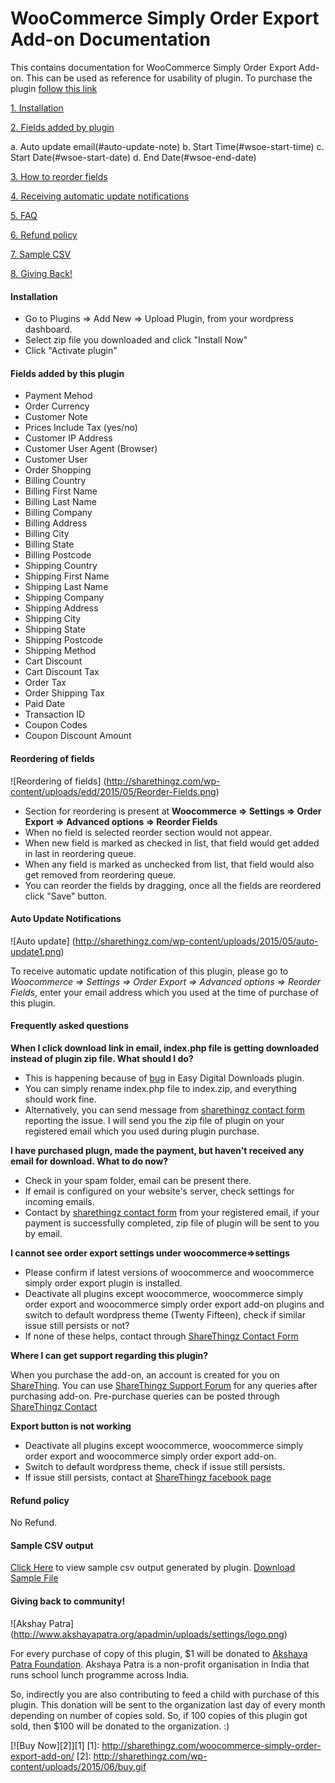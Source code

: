 # WooCommerce Simply Order Export Add-on Documentation
This contains documentation for WooCommerce Simply Order Export Add-on. This can be used as reference for usability of plugin. To purchase the plugin [follow this link](http://sharethingz.com/woocommerce-simply-order-export-add-on/)

[1. Installation](#installation)

[2. Fields added by plugin](#fields-added)

a. Auto update email(#auto-update-note)
b. Start Time(#wsoe-start-time)
c. Start Date(#wsoe-start-date)
d. End Date(#wsoe-end-date)

[3. How to reorder fields](#reorder-added)

[4. Receiving automatic update notifications](#auto-update)

[5. FAQ](#faq)

[6. Refund policy](#refund)

[7. Sample CSV](#sample-csv)

[8. Giving Back!](#contribute)

#### <a name="installation"></a>Installation

* Go to Plugins => Add New => Upload Plugin, from your wordpress dashboard.
* Select zip file you downloaded and click "Install Now"
* Click "Activate plugin"

#### <a name="fields-added"></a> Fields added by this plugin

* Payment Mehod
* Order Currency
* Customer Note
* Prices Include Tax (yes/no)
* Customer IP Address
* Customer User Agent (Browser)
* Customer User
* Order Shopping
* Billing Country
* Billing First Name
* Billing Last Name
* Billing Company
* Billing Address
* Billing City
* Billing State
* Billing Postcode
* Shipping Country
* Shipping First Name
* Shipping Last Name
* Shipping Company
* Shipping Address
* Shipping City
* Shipping State
* Shipping Postcode
* Shipping Method
* Cart Discount
* Cart Discount Tax
* Order Tax
* Order Shipping Tax
* Paid Date
* Transaction ID
* Coupon Codes
* Coupon Discount Amount

#### <a name="reorder-added"></a> Reordering of fields

![Reordering of fields]
(http://sharethingz.com/wp-content/uploads/edd/2015/05/Reorder-Fields.png)

* Section for reordering is present at **Woocommerce => Settings => Order Export => Advanced options => Reorder Fields**
* When no field is selected reorder section would not appear.
* When new field is marked as checked in list, that field would get added in last in reordering queue.
* When any field is marked as unchecked from list, that field would also get removed from reordering queue.
* You can reorder the fields by dragging, once all the fields are reordered click "Save" button.

#### <a name="auto-update"></a> Auto Update Notifications

![Auto update]
(http://sharethingz.com/wp-content/uploads/2015/05/auto-update1.png)

To receive automatic update notification of this plugin, please go to *Woocommerce => Settings => Order Export => Advanced options => Reorder Fields*, enter your email address which you used at the time of purchase of this plugin.

#### <a name="faq"></a> Frequently asked questions

**When I click download link in email, index.php file is getting downloaded instead of plugin zip file. What should I do?**

* This is happening because of [bug](https://github.com/easydigitaldownloads/Easy-Digital-Downloads/issues/3498) in Easy Digital Downloads plugin.
* You can simply rename index.php file to index.zip, and everything should work fine.
* Alternatively, you can send message from [sharethingz contact form](http://sharethingz.com/contact/) reporting the issue. I will send you the zip file of plugin on your registered email which you used during plugin purchase.

**I have purchased plugn, made the payment, but haven't received any email for download. What to do now?**

* Check in your spam folder, email can be present there.
* If email is configured on your website's server, check settings for incoming emails.
* Contact by [sharethingz contact form](http://sharethingz.com/contact/) from your registered email, if your payment is successfully completed, zip file of plugin will be sent to you by email.

**I cannot see order export settings under woocommerce=>settings**

* Please confirm if latest versions of woocommerce and woocommerce simply order export plugin is installed.
* Deactivate all plugins except woocommerce, woocommerce simply order export and woocommerce simply order export add-on plugins and switch to default wordpress theme (Twenty Fifteen), check if similar issue still persists or not?
* If none of these helps, contact through [ShareThingz Contact Form](http://sharethingz.com/contact/)


**Where I can get support regarding this plugin?**

When you purchase the add-on, an account is created for you on [ShareThing](http://sharethingz.com). You can use [ShareThingz Support Forum](http://sharethingz.com/support/forum/woocommerce-simply-order-export-addon/) for any queries after purchasing add-on. Pre-purchase queries can be posted through [ShareThingz Contact](http://sharethingz.com/contact)

**Export button is not working**

* Deactivate all plugins except woocommerce, woocommerce simply order export and woocommerce simply order export add-on.
* Switch to default wordpress theme, check if issue still persists.
* If issue still persists, contact at [ShareThingz facebook page](http://facebook.com/shrthngz)

#### <a name="refund"></a> Refund policy

No Refund.


#### <a name="sample-csv"></a> Sample CSV output

[Click Here](http://pastebin.com/raw.php?i=Xd5MCist) to view sample csv output generated by plugin.
[Download Sample File](https://www.dropbox.com/s/5v9lxrypv72l1as/order-export.csv?dl=0)


#### <a name="contribute"></a> Giving back to community!

![Akshay Patra]
(http://www.akshayapatra.org/apadmin/uploads/settings/logo.png)

For every purchase of copy of this plugin, $1 will be donated to [Akshaya Patra Foundation](http://www.akshayapatra.org/about-us). Akshaya Patra is a non-profit organisation in India that runs school lunch programme across India.

So, indirectly you are also contributing to feed a child with purchase of this plugin. This donation will be sent to the organization last day of every month depending on number of copies sold. So, if 100 copies of this plugin got sold, then $100 will be donated to the organization. :)




 [![Buy Now][2]][1]
 [1]: http://sharethingz.com/woocommerce-simply-order-export-add-on/
 [2]: http://sharethingz.com/wp-content/uploads/2015/06/buy.gif